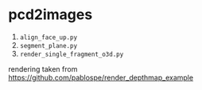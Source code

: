 # pcd2images

1. `align_face_up.py`
2. `segment_plane.py`
3. `render_single_fragment_o3d.py`


rendering taken from https://github.com/pablospe/render_depthmap_example
